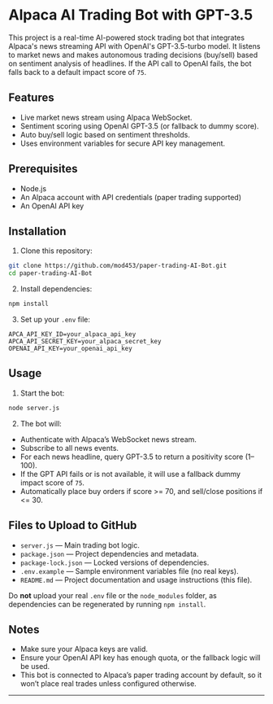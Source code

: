 # Alpaca AI Trading Bot with GPT-3.5

This project is a real-time AI-powered stock trading bot that integrates Alpaca's news streaming API with OpenAI's GPT-3.5-turbo model. It listens to market news and makes autonomous trading decisions (buy/sell) based on sentiment analysis of headlines. If the API call to OpenAI fails, the bot falls back to a default impact score of `75`.

## Features

* Live market news stream using Alpaca WebSocket.
* Sentiment scoring using OpenAI GPT-3.5 (or fallback to dummy score).
* Auto buy/sell logic based on sentiment thresholds.
* Uses environment variables for secure API key management.

## Prerequisites

* Node.js 
* An Alpaca account with API credentials (paper trading supported)
* An OpenAI API key 

## Installation

1. Clone this repository:

```bash
git clone https://github.com/mod453/paper-trading-AI-Bot.git
cd paper-trading-AI-Bot
```

2. Install dependencies:

```bash
npm install
```

3. Set up your `.env` file:

```env
APCA_API_KEY_ID=your_alpaca_api_key
APCA_API_SECRET_KEY=your_alpaca_secret_key
OPENAI_API_KEY=your_openai_api_key
```
## Usage

1. Start the bot:

```bash
node server.js
```

2. The bot will:

* Authenticate with Alpaca’s WebSocket news stream.
* Subscribe to all news events.
* For each news headline, query GPT-3.5 to return a positivity score (1–100).
* If the GPT API fails or is not available, it will use a fallback dummy impact score of `75`.
* Automatically place buy orders if score >= 70, and sell/close positions if <= 30.

## Files to Upload to GitHub

* `server.js` — Main trading bot logic.
* `package.json` — Project dependencies and metadata.
* `package-lock.json` — Locked versions of dependencies.
* `.env.example` — Sample environment variables file (no real keys).
* `README.md` — Project documentation and usage instructions (this file).

Do **not** upload your real `.env` file or the `node_modules` folder, as dependencies can be regenerated by running `npm install`.

## Notes

* Make sure your Alpaca keys are valid.
* Ensure your OpenAI API key has enough quota, or the fallback logic will be used.
* This bot is connected to Alpaca’s paper trading account by default, so it won’t place real trades unless configured otherwise.

---

